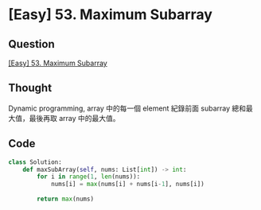 # \[Easy\] 53. Maximum Subarray

## Question

[\[Easy\] 53. Maximum Subarray](https://leetcode.com/problems/maximum-subarray/)

## Thought

Dynamic programming, array 中的每一個 element 紀錄前面 subarray 總和最大值，最後再取 array 中的最大值。

## Code

```python
class Solution:
    def maxSubArray(self, nums: List[int]) -> int:
        for i in range(1, len(nums)):
            nums[i] = max(nums[i] + nums[i-1], nums[i])
 
        return max(nums)
```

